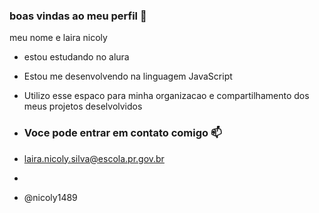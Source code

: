 ### boas vindas ao meu perfil 💙

meu nome e laira nicoly

- estou estudando no alura
- Estou me desenvolvendo na linguagem JavaScript
- Utilizo esse espaco para minha organizacao e compartilhamento dos meus projetos deselvolvidos

- ### Voce pode entrar em contato comigo 📫

- laira.nicoly.silva@escola.pr.gov.br
- 
- @nicoly1489
